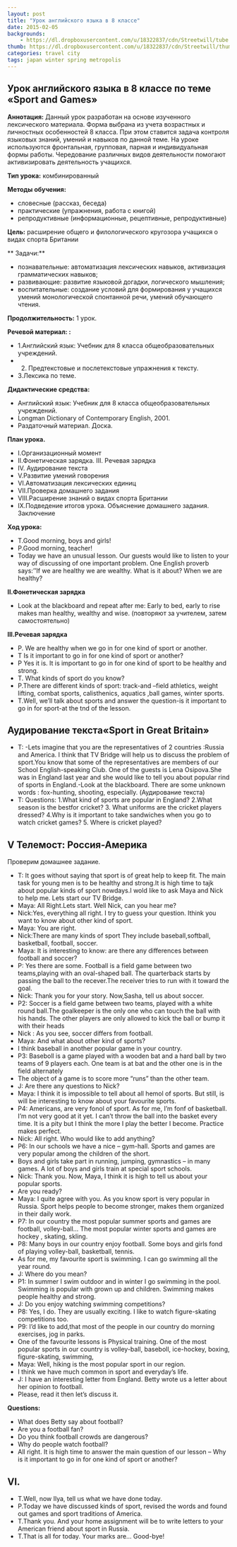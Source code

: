 ```yaml
---
layout: post
title: "Урок английского языка в 8 классе"
date: 2015-02-05
backgrounds:
    - https://dl.dropboxusercontent.com/u/18322837/cdn/Streetwill/tube.jpg
thumb: https://dl.dropboxusercontent.com/u/18322837/cdn/Streetwill/thumbs/chemex.jpg
categories: travel city
tags: japan winter spring metropolis
---
```


## Урок английского языка в 8 классе по теме «Sport and Games»
**Аннотация:** Данный урок разработан на основе изученного лексического материала. Форма выбрана из учета возрастных и личностных особенностей 8 класса. При этом ставится задача контроля  языковых знаний, умений и навыков по данной теме. На уроке используются фронтальная, групповая, парная и индивидуальная формы работы. Чередование различных видов деятельности помогают активизировать деятельность учащихся. 
  
**Тип урока:** комбинированный


**Методы обучения:**

* словесные (рассказ, беседа)
* практические (упражнения, работа с книгой)
* репродуктивные (информационные, рецептивные, репродуктивные)

**Цель:**  расширение общего и филологического кругозора учащихся о видах спорта Британии

** Задачи:**

* познавательные: автоматизация лексических навыков,  активизация грамматических  навыков; 
* развивающие: развитие языковой догадки, логического мышления;
* воспитательные: создание условий для формирования у учащихся умений   монологической спонтанной речи, умений обучающего чтения.

**Продолжительность:** 1 урок.

**Речевой материал: :**
* 1.Английский язык: Учебник для 8 класса общеобразовательных учреждений.
* 2. Предтекстовые и послетекстовые упражнения к тексту.
* 3.Лексика по теме.

**Дидактические средства:**

* Английский язык: Учебник для 8 класса общеобразовательных учреждений. 
* Longman Dictionary of Contemporary English, 2001.
* Раздаточный материал.  Доска.

**План урока.**

* I.Организационный момент
* II.Фонетическая зарядка. III. Речевая зарядка
* IV. Аудирование текста
* V.Развитие умений говорения 
* VI.Автоматизация лексических единиц
* VII.Проверка домашнего задания
* VIII.Расширение знаний о видах спорта Британии
* IX.Подведение итогов урока. Объяснение домашнего задания. Заключение


**Ход урока:**

* T.Good morning, boys and girls!
* P.Good morning, teacher!
* Today we have an unusual lesson. Our guests would like to listen to your way of discussing of one important problem. One English proverb says:’’If we are healthy we are wealthy. What is it about? When we are healthy?

**II.Фонетическая зарядка**
* Look at the blackboard and repeat after me: Early to bed, early to rise makes man healthy, wealthy and wise.
(повторяют за учителем, затем самостоятельно)

**III.Речевая зарядка**

* P. We are healthy when we go in for one kind of sport or another.
* T Is it important to go in for one kind of sport or another?
* P Yes it is. It is important to go in for one kind of sport to be healthy and strong.
* T. What kinds of sport do you know?
* P.There are different kinds of sport: track-and –field athletics, weight lifting, combat sports, calisthenics, aquatics ,ball games, winter sports.
* T.Well, we’ll talk about sports and answer the question-is it important to go in for sport-at the tnd of the lesson.

## Аудирование текста«Sport in Great Britain»
* T: -Lets imagine that you are the representatives of 2 countries :Russia and America. I think that TV Bridge will help us to discuss the problem of sport.You know that some of the representatives are members of our School English-speaking Club. One of the guests is Lena Osipova.She was in England last year and she would like to tell you about popular rind of sports in England.-Look at the blackboard. There are  some unknown words : fox-hunting, shooting, especially. (Аудирование  текста)
* T: Questions:  1.What kind of sports are popular in England? 2.What season is the bestfor cricket? 3. What uniforms are the cricket players dressed? 4.Why is it important to take sandwiches when you go to watch cricket games? 5. Where is cricket played?

## V Телемост: Россия-Америка
Проверим домашнее задание.

* T: It goes without saying that sport is of great help to keep fit. The main task for young men is to be healthy and strong.It is high time to tajk about popular kinds of sport nowdays.I wold like to ask Maya and Nick to help me. Lets start our TV Bridge.
* Maya: All Right.Lets start. Well Nick, can you hear me? 
* Nick:Yes, everything  all right. I try to guess your question. Ithink you want to know about other kind of sport. 
* Maya: You are right. 
* Nick:There are many kinds of sport They include baseball,softball, basketball, football, soccer.
* Maya: It is interesting to know: are there any differences between football and soccer?
* P:  Yes there are some. Football is a field game between two teams,playing with an oval-shaped ball. The quarterback starts by passing the ball to the recever.The receiver tries to run with it toward the goal.
* Nick: Thank you for your story. Now,Sasha, tell us about soccer.
* P2: Soccer is a field game between two teams, played with a white round  ball.The goalkeeper is the only  one who can touch the ball with his hands. The other players are only allowed to kick the ball or bump it with their heads
* Nick :  As you see, soccer differs from football.
* Maya: And what about other kind of sports?
* I think baseball in another popular game in your country.
* P3: Baseboll is a game played with a wooden bat and a hard ball by two teams of 9 players each. One team is at bat and the other one is in the field alternately
* The object of a game is to score more “runs” than the other team.
* J: Are there any questions to Nick?
* Maya: I think it is impossible to tell about all hemol of sports. But still, is will be interesting to know about your favourite sports.
* P4: Americans, are very fonol of sport. As for me, I’m fonf of basketball. I’m not very good at it yet. I can’t throw the ball into the basket every time. It is a pity but I think the more I play the better I become. Practice makes perfect.
* Nick: All right. Who would like to add anything?
* P6: In our schools we have a nice – gym-hall. Sports and games are very popular among the children of the short.
* Boys and girls take part in running, jumping, gymnastics – in many games. A lot of boys and girls train at special sport schools.
* Nick: Thank you. Now, Maya, I think it is high to tell us about your popular sports.
* Are you ready?
* Maya: I quite agree with you. As you know sport is very popular in Russia. Sport helps people to become stronger, makes them organized in their daily work.
* P7: In our country the most popular summer sports and games are football, volley-ball… The most popular winter sports and games  are hockey , skating, skling.
* P8: Many boys in our country enjoy football. Some boys and girls fond of playing volley-ball, basketball, tennis.
* As for me, my favourite sport is swimming. I can go swimming all the year round.
* J: Where do you mean?
* P1:  In summer I swim outdoor and in winter I go swimming in the pool. Swimming is popular with grown up and children. Swimming makes people healthy and strong.
* J: Do you enjoy watching swimming competitions?
* P8: Yes, I do. They are usually exciting.  I like to watch figure-skating competitions too.
* P9: I’d like to add,that most of the people in our country do morning exercises, jog in parks.
* One of the favourite lessons is Physical training. One of the most popular sports in our country is volley-ball, baseboll, ice-hockey, boxing, figure-skating, swimming,
* Maya: Well, hiking is the most popular sport in our region.
* I think we have much common in sport and everyday’s life.
* J: I have an interesting letter from England. Betty wrote us a letter about her opinion to football.
* Please, read it then let’s discuss it.

**Questions:**
* What does Betty say about football?
* Are you a football fan?
* Do you think football crowds are dangerous?
* Why do people watch football?
* All right. It is high time to answer the main question of our lesson – Why is it important to go in for one kind of sport or another?

## VI.
* T.Well, now Ilya, tell us what we have done today.
* P.Today we have discussed kinds of sport, revised the words and found out games and sport traditions of America.
* T.Thank you. And your home assignment will be to write letters to your American friend about sport in Russia. 
* T.That is all for today. Your marks are… Good-bye!

